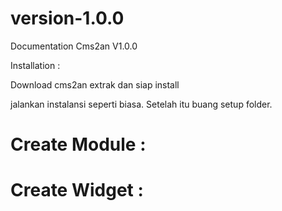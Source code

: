 version-1.0.0
=============

Documentation Cms2an V1.0.0

Installation :

Download cms2an extrak dan siap install

jalankan instalansi seperti biasa. Setelah itu buang setup folder.

Create Module :
===============

Create Widget :
===============
